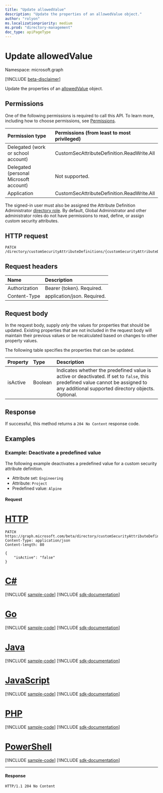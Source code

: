 ```yaml
---
title: "Update allowedValue"
description: "Update the properties of an allowedValue object."
author: "rolyon"
ms.localizationpriority: medium
ms.prod: "directory-management"
doc_type: apiPageType
---
```


# Update allowedValue
Namespace: microsoft.graph

[!INCLUDE [beta-disclaimer](../../includes/beta-disclaimer.md)]

Update the properties of an [allowedValue](../resources/allowedvalue.md) object.

## Permissions
One of the following permissions is required to call this API. To learn more, including how to choose permissions, see [Permissions](/graph/permissions-reference).

|Permission type|Permissions (from least to most privileged)|
|:---|:---|
|Delegated (work or school account)|CustomSecAttributeDefinition.ReadWrite.All|
|Delegated (personal Microsoft account)|Not supported.|
|Application|CustomSecAttributeDefinition.ReadWrite.All|

The signed-in user must also be assigned the Attribute Definition Administrator [directory role](/azure/active-directory/roles/permissions-reference). By default, Global Administrator and other administrator roles do not have permissions to read, define, or assign custom security attributes.

## HTTP request

<!-- {
  "blockType": "ignored"
}
-->
``` http
PATCH /directory/customSecurityAttributeDefinitions/{customSecurityAttributeDefinitionId}/allowedValues/{allowedValueId}
```


## Request headers
|Name|Description|
|:---|:---|
|Authorization|Bearer {token}. Required.|
|Content-Type|application/json. Required.|

## Request body
In the request body, supply *only* the values for properties that should be updated. Existing properties that are not included in the request body will maintain their previous values or be recalculated based on changes to other property values.

The following table specifies the properties that can be updated. 

|Property|Type|Description|
|:---|:---|:---|
|isActive|Boolean|Indicates whether the predefined value is active or deactivated. If set to `false`, this predefined value cannot be assigned to any additional supported directory objects. Optional.|



## Response

If successful, this method returns a `204 No Content` response code.

## Examples

### Example: Deactivate a predefined value

The following example deactivates a predefined value for a custom security attribute definition.

+ Attribute set: `Engineering`
+ Attribute: `Project`
+ Predefined value: `Alpine`

#### Request

# [HTTP](#tab/http)
<!-- {
  "blockType": "request",
  "name": "update_allowedvalue",
  "sampleKeys": ["Engineering_Project", "Alpine"]
}
-->
``` http
PATCH https://graph.microsoft.com/beta/directory/customSecurityAttributeDefinitions/Engineering_Project/allowedValues/Alpine
Content-Type: application/json
Content-length: 80

{
    "isActive": "false"
}
```

# [C#](#tab/csharp)
[!INCLUDE [sample-code](../includes/snippets/csharp/update-allowedvalue-csharp-snippets.md)]
[!INCLUDE [sdk-documentation](../includes/snippets/snippets-sdk-documentation-link.md)]

# [Go](#tab/go)
[!INCLUDE [sample-code](../includes/snippets/go/update-allowedvalue-go-snippets.md)]
[!INCLUDE [sdk-documentation](../includes/snippets/snippets-sdk-documentation-link.md)]

# [Java](#tab/java)
[!INCLUDE [sample-code](../includes/snippets/java/update-allowedvalue-java-snippets.md)]
[!INCLUDE [sdk-documentation](../includes/snippets/snippets-sdk-documentation-link.md)]

# [JavaScript](#tab/javascript)
[!INCLUDE [sample-code](../includes/snippets/javascript/update-allowedvalue-javascript-snippets.md)]
[!INCLUDE [sdk-documentation](../includes/snippets/snippets-sdk-documentation-link.md)]

# [PHP](#tab/php)
[!INCLUDE [sample-code](../includes/snippets/php/update-allowedvalue-php-snippets.md)]
[!INCLUDE [sdk-documentation](../includes/snippets/snippets-sdk-documentation-link.md)]

# [PowerShell](#tab/powershell)
[!INCLUDE [sample-code](../includes/snippets/powershell/update-allowedvalue-powershell-snippets.md)]
[!INCLUDE [sdk-documentation](../includes/snippets/snippets-sdk-documentation-link.md)]

---

#### Response
<!-- {
  "blockType": "response",
  "truncated": true
}
-->
``` http
HTTP/1.1 204 No Content
```
